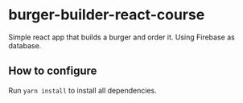 # burger-builder-react-course
Simple react app that builds a burger and order it. Using Firebase as database.

## How to configure
Run `yarn install` to install all dependencies.
